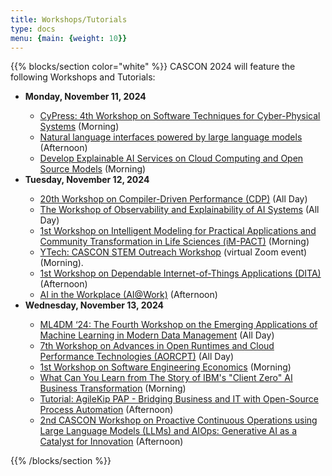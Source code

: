 ```yaml
---
title: Workshops/Tutorials
type: docs
menu: {main: {weight: 10}}
---
```


{{% blocks/section color="white" %}}
CASCON 2024 will feature the following Workshops and Tutorials:

<ul>
	<li> <b> Monday, November 11, 2024 </b> </li>
	<ul>
		<li> <a href="CyPress.pdf">CyPress: 4th Workshop on Software Techniques for Cyber-Physical Systems</a> (Morning)</li>
	    <li> <a href="Natlang.pdf">Natural language interfaces powered by large language models</a> (Afternoon)</li>
		<li> <a href="#AICloud">Develop Explainable AI Services on Cloud Computing and Open Source Models</a> (Morning)</li>
	</ul>
	<li> <b> Tuesday, November 12, 2024 </b> </li>
	<ul>
		<li> <a href="CDP.pdf">20th Workshop on Compiler-Driven Performance (CDP)</a> (All Day)</li>
		<li> <a href="ObservExplain.pdf">The Workshop of Observability and Explainability
of AI Systems</a> (All Day)</li>
		<li> <a href="iM-PACT.pdf">1st Workshop on Intelligent Modeling for Practical Applications and Community Transformation in Life Sciences (iM-PACT)</a> (Morning)</li>
		<li> <a href="YTech.pdf">YTech: CASCON STEM Outreach Workshop</a> (virtual Zoom event) (Morning).</li>
		<li> <a href="DITA.pdf">1st Workshop on Dependable Internet-of-Things Applications (DITA)</a> (Afternoon)</li>
		<li> <a href="AI@Work.pdf">AI in the Workplace (AI@Work)</a> (Afternoon)</li>
	</ul>
	<li> <b> Wednesday, November 13, 2024 </b> </li>
	<ul>
		<li> <a href="ML4DM.pdf">ML4DM ‘24: The Fourth Workshop on the Emerging Applications of
Machine Learning in Modern Data Management</a> (All Day)</li>
		<li> <a href="AORCPT.pdf">7th Workshop on Advances in Open Runtimes and Cloud Performance Technologies (AORCPT)</a> (All Day)</li>
		<li> <a href="SENGEC.pdf">1st Workshop on Software Engineering Economics</a> (Morning)</li>
		<li> <a href="ClientZero.pdf">What Can You Learn from The Story of IBM's "Client Zero" AI Business Transformation</a> (Morning)</li>
		<li> <a href="AgileKip.pdf">Tutorial: AgileKip PAP - Bridging Business and IT with Open-Source Process Automation</a> (Afternoon)</li>
		<li> <a href="PACOLA.pdf">2nd CASCON Workshop on Proactive Continuous Operations using Large Language Models (LLMs) and AIOps: Generative AI as a Catalyst for Innovation</a> (Afternoon)</li>
	</ul>
</ul>

 
{{% /blocks/section %}}
